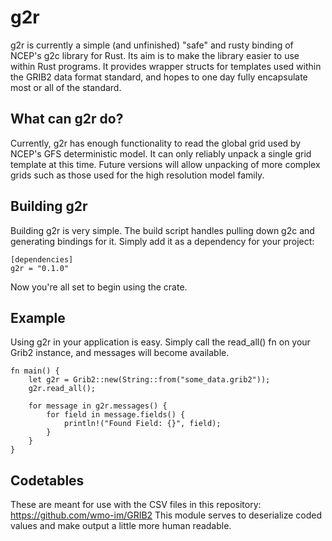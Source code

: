 
g2r
==============
g2r is currently a simple (and unfinished) "safe" and rusty binding of NCEP's g2c library for Rust. Its aim is to make the library easier to use within Rust programs. It provides wrapper structs for templates used within the GRIB2 data format standard, and hopes to one day fully encapsulate most or all of the standard.

What can g2r do?
--------------
Currently, g2r has enough functionality to read the global grid used by NCEP's GFS deterministic model. It can only reliably unpack a single grid template at this time.
Future versions will allow unpacking of more complex grids such as those used for the high resolution model family.



Building g2r
--------------
Building g2r is very simple. The build script handles pulling down g2c and generating bindings for it.
Simply add it as a dependency for your project:
```
[dependencies]
g2r = "0.1.0"
```
Now you're all set to begin using the crate.

Example
-------------
Using g2r in your application is easy. Simply call the read_all() fn on your Grib2 instance, and messages will become available.
```
fn main() {
    let g2r = Grib2::new(String::from("some_data.grib2"));
    g2r.read_all();

    for message in g2r.messages() {
        for field in message.fields() {
            println!("Found Field: {}", field);
        }
    }
}
```

Codetables
-------------
These are meant for use with the CSV files in this repository: https://github.com/wmo-im/GRIB2 This module serves to deserialize coded values and make output a little more human readable.